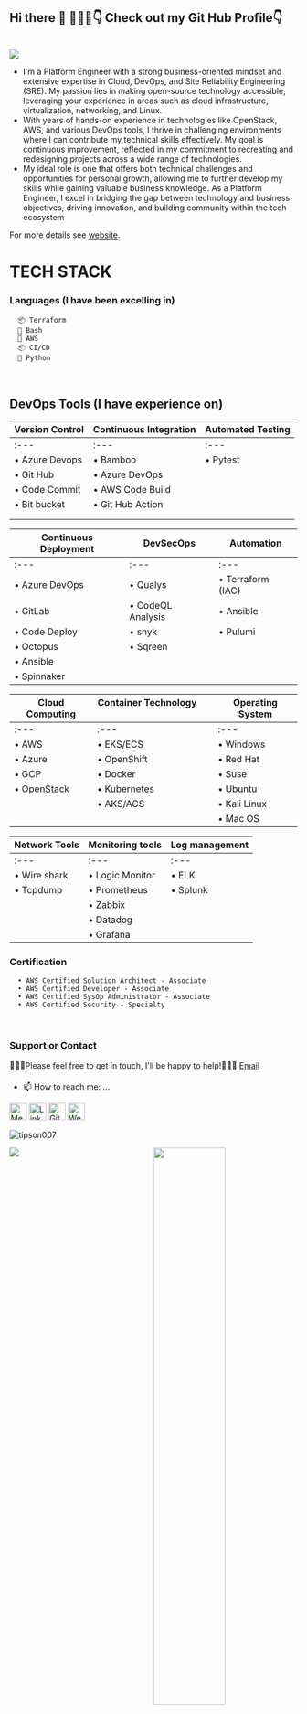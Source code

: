 ## Hi there 👋  💁🏻‍♂️👇 Check out my Git Hub Profile👇</h2>
<br/>
<img src="https://camo.githubusercontent.com/18936b3eb508935ef621cd07dbd231fa5e9ef1cd839fecd52e08d859a35f0ff9/68747470733a2f2f63646e2e6472696262626c652e636f6d2f7573657275706c6f61642f373732353831342f66696c652f6f726967696e616c2d61643334653561336435383761386139306236353836646536373731303232352e676966"></h2>
<br/>

- I'm a Platform Engineer with a strong business-oriented mindset and extensive expertise in Cloud, DevOps, and Site Reliability Engineering (SRE). My passion lies in making open-source technology accessible, leveraging your experience in areas such as cloud infrastructure, virtualization, networking, and Linux.
- With years of hands-on experience in technologies like OpenStack, AWS, and various DevOps tools, I thrive in challenging environments where I can contribute my technical skills effectively. My goal is continuous improvement, reflected in my commitment to recreating and redesigning projects across a wide range of technologies.
- My ideal role is one that offers both technical challenges and opportunities for personal growth, allowing me to further develop my skills while gaining valuable business knowledge. As a Platform Engineer, I excel in bridging the gap between technology and business objectives, driving innovation, and building community within the tech ecosystem


For more details see [website](https://samotee.netlify.app/).

# TECH STACK
  ###  Languages (I have been excelling in)
  
      📦 Terraform
      🤖 Bash
      🦾 AWS
      📦 CI/CD
      🐍 Python
      
<br/>

 ## DevOps Tools (I have experience on)
             
| Version Control                | Continuous Integration               | Automated Testing                          |
|--------------------------------|--------------------------------------|--------------------------------------------|
| :---                           | :---                                 | :---                                       |
| • Azure Devops                 | • Bamboo                             | • Pytest                                   |
| • Git Hub                      | • Azure DevOps                       |                                            |
| • Code Commit                  | • AWS Code Build                     |                                            |
| • Bit bucket                   | • Git Hub Action                     |                                            |
|                                |                                      |                                            |
|                                |                                      |                                            | 
       
     
| Continuous Deployment          | DevSecOps                            | Automation                                 |
|--------------------------------|--------------------------------------|--------------------------------------------|
| :---                           | :---                                 | :---                                       |
| • Azure DevOps                 | • Qualys                             | • Terraform (IAC)                          |
| • GitLab                       | • CodeQL Analysis                    | • Ansible                                  |
| • Code Deploy                  | • snyk                               | • Pulumi                                   |
| • Octopus                      | • Sqreen                             |                                            |
| • Ansible                      |                                      |                                            |
| • Spinnaker                    |                                      |                                            |
      
      
| Cloud Computing                | Container Technology &emsp; &emsp;   | Operating System                           |
|--------------------------------|--------------------------------------|--------------------------------------------|
| :---                           | :---                                 | :---                                       |
| • AWS                          | • EKS/ECS                            | • Windows                                  |
| • Azure                        | • OpenShift                          | • Red Hat                                  |
| • GCP                          | • Docker                             | • Suse                                     |
| • OpenStack                    | • Kubernetes                         | • Ubuntu                                   |
|                                | • AKS/ACS                            | • Kali Linux                               |
|                                |                                      | • Mac OS                                   |
                                                                                                                                                                                                                                                     
                                                          
| Network Tools                  | Monitoring tools                     | Log management                             | 
|--------------------------------|--------------------------------------|--------------------------------------------|
|:---                            |:---                                  |:---                                        |
| • Wire shark                   | • Logic Monitor                      | • ELK                                      |
| • Tcpdump                      | • Prometheus                         | • Splunk                                   |
|                                | • Zabbix                             |                                            |
|                                | • Datadog                            |                                            |
|                                | • Grafana                            |                                            |  
      
         
### Certification 
      • AWS Certified Solution Architect - Associate
      • AWS Certified Developer - Associate
      • AWS Certified SysOp Administrator - Associate
      • AWS Certified Security - Specialty

<br/>

### Support or Contact

👨🏻‍💻Please feel free to get in touch, I'll be happy to help!💁🏻‍♂️ [Email](kooldec@yahoo.co.uk)

####
- 📫 How to reach me: ...

<a href="https://medium.com/@tipsontee/" target="_blank"><img src="https://raw.githubusercontent.com/tipson007/tipson007/master/contain/www.png" alt="Medium" width="30"></a>
<a href="https://www.linkedin.com/in/taiwosamuel-o/" target="_blank"><img src="https://raw.githubusercontent.com/tipson007/tipson007/master/contain/in.png" alt="LinkedIn" width="30"></a>
<a href="https://github.com/tipson007" target="_blank"><img src="https://raw.githubusercontent.com/tipson007/tipson007/master/contain/git.png" alt="GitHub" width="30"></a>
<a href="https://samotee.netlify.app/" target="_blank"><img src="https://raw.githubusercontent.com/tipson007/tipson007/master/contain/www.png" alt="Website" width="30"></a>

<p align="left"> <img src="https://komarev.com/ghpvc/?username=tipson007&color=brightgreen" alt="tipson007" /> </p>
<p align="left"><img width="50%" src="https://github-readme-stats.vercel.app/api?username=tipson007&show_icons=true&theme=monokai&count_private=true" <p align="right"><img src="https://github-readme-stats.vercel.app/api/top-langs/?username=tipson007&theme=merko&layout=compact&hide_langs_below=1" /></p>
